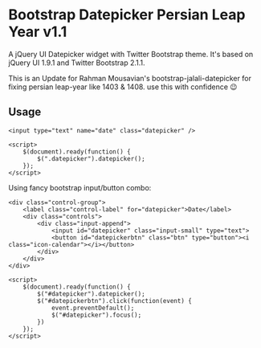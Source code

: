 # Bootstrap Datepicker Persian Leap Year v1.1 #

A jQuery UI Datepicker widget with Twitter Bootstrap theme.  It's based on jQuery UI 1.9.1 and Twitter Bootstrap 2.1.1.

This is an Update for Rahman Mousavian's bootstrap-jalali-datepicker for fixing persian leap-year like 1403 & 1408. use this with confidence 😉

## Usage ##

    <input type="text" name="date" class="datepicker" />

    <script>
        $(document).ready(function() {
            $(".datepicker").datepicker();
        });
    </script>

Using fancy bootstrap input/button combo:

    <div class="control-group">
        <label class="control-label" for="datepicker">Date</label>
        <div class="controls">
            <div class="input-append">
                <input id="datepicker" class="input-small" type="text">
                <button id="datepickerbtn" class="btn" type="button"><i class="icon-calendar"></i></button>
            </div>
        </div>
    </div>

    <script>
        $(document).ready(function() {
            $("#datepicker").datepicker();
            $("#datepickerbtn").click(function(event) {
                event.preventDefault();
                $("#datepicker").focus();
            })
        });
    </script>
